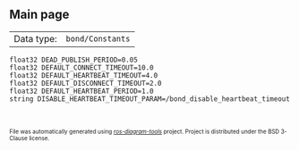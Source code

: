 <!--
File was automatically generated using 'ros-diagram-tools' project.
Project is distributed under the BSD 3-Clause license.
-->

## Main page

|     |     |
| --- | --- |
| Data type: | `bond/Constants` |

```
float32 DEAD_PUBLISH_PERIOD=0.05
float32 DEFAULT_CONNECT_TIMEOUT=10.0
float32 DEFAULT_HEARTBEAT_TIMEOUT=4.0
float32 DEFAULT_DISCONNECT_TIMEOUT=2.0
float32 DEFAULT_HEARTBEAT_PERIOD=1.0
string DISABLE_HEARTBEAT_TIMEOUT_PARAM=/bond_disable_heartbeat_timeout


```


</br>
<font size="1">
File was automatically generated using <a href="https://github.com/anetczuk/ros-diagram-tools"><i>ros-diagram-tools</i></a> project.
Project is distributed under the BSD 3-Clause license.
</font>
